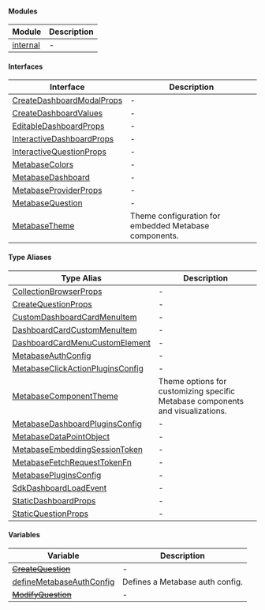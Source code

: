 #### Modules

| Module                  | Description |
| ----------------------- | ----------- |
| [internal](internal.md) | -           |

#### Interfaces

| Interface                                                 | Description                                           |
| --------------------------------------------------------- | ----------------------------------------------------- |
| [CreateDashboardModalProps](CreateDashboardModalProps.md) | -                                                     |
| [CreateDashboardValues](CreateDashboardValues.md)         | -                                                     |
| [EditableDashboardProps](EditableDashboardProps.md)       | -                                                     |
| [InteractiveDashboardProps](InteractiveDashboardProps.md) | -                                                     |
| [InteractiveQuestionProps](InteractiveQuestionProps.md)   | -                                                     |
| [MetabaseColors](MetabaseColors.md)                       | -                                                     |
| [MetabaseDashboard](MetabaseDashboard.md)                 | -                                                     |
| [MetabaseProviderProps](MetabaseProviderProps.md)         | -                                                     |
| [MetabaseQuestion](MetabaseQuestion.md)                   | -                                                     |
| [MetabaseTheme](MetabaseTheme.md)                         | Theme configuration for embedded Metabase components. |

#### Type Aliases

| Type Alias                                                              | Description                                                                    |
| ----------------------------------------------------------------------- | ------------------------------------------------------------------------------ |
| [CollectionBrowserProps](CollectionBrowserProps.md)                     | -                                                                              |
| [CreateQuestionProps](CreateQuestionProps.md)                           | -                                                                              |
| [CustomDashboardCardMenuItem](CustomDashboardCardMenuItem.md)           | -                                                                              |
| [DashboardCardCustomMenuItem](DashboardCardCustomMenuItem.md)           | -                                                                              |
| [DashboardCardMenuCustomElement](DashboardCardMenuCustomElement.md)     | -                                                                              |
| [MetabaseAuthConfig](MetabaseAuthConfig.md)                             | -                                                                              |
| [MetabaseClickActionPluginsConfig](MetabaseClickActionPluginsConfig.md) | -                                                                              |
| [MetabaseComponentTheme](MetabaseComponentTheme.md)                     | Theme options for customizing specific Metabase components and visualizations. |
| [MetabaseDashboardPluginsConfig](MetabaseDashboardPluginsConfig.md)     | -                                                                              |
| [MetabaseDataPointObject](MetabaseDataPointObject.md)                   | -                                                                              |
| [MetabaseEmbeddingSessionToken](MetabaseEmbeddingSessionToken.md)       | -                                                                              |
| [MetabaseFetchRequestTokenFn](MetabaseFetchRequestTokenFn.md)           | -                                                                              |
| [MetabasePluginsConfig](MetabasePluginsConfig.md)                       | -                                                                              |
| [SdkDashboardLoadEvent](SdkDashboardLoadEvent.md)                       | -                                                                              |
| [StaticDashboardProps](StaticDashboardProps.md)                         | -                                                                              |
| [StaticQuestionProps](StaticQuestionProps.md)                           | -                                                                              |

#### Variables

| Variable                                                | Description                     |
| ------------------------------------------------------- | ------------------------------- |
| [~~CreateQuestion~~](CreateQuestion.md)                 | -                               |
| [defineMetabaseAuthConfig](defineMetabaseAuthConfig.md) | Defines a Metabase auth config. |
| [~~ModifyQuestion~~](ModifyQuestion.md)                 | -                               |
